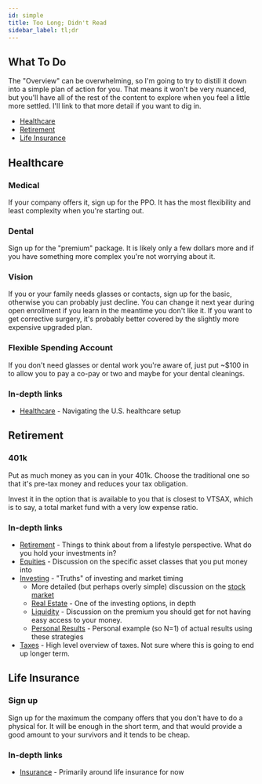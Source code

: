 ```yaml
---
id: simple
title: Too Long; Didn't Read
sidebar_label: tl;dr
---
```


## What To Do

The "Overview" can be overwhelming, so I'm going to try to distill it down into a simple plan of action for you.  That means it won't be very nuanced, but you'll have all of the rest of the content to explore when you feel a little more settled.  I'll link to that more detail if you want to dig in.

* [Healthcare](simple.md#Healthcare)
* [Retirement](simple.md#Retirement)
* [Life Insurance](simple.md#Insurance)

## Healthcare

### Medical

If your company offers it, sign up for the PPO.  It has the most flexibility and least complexity when you're starting out.

### Dental

Sign up for the "premium" package.  It is likely only a few dollars more and if you have something more complex you're not worrying about it.  

### Vision

If you or your family needs glasses or contacts, sign up for the basic, otherwise you can probably just decline.  You can change it next year during open enrollment if you learn in the meantime you don't like it.  If you want to get corrective surgery, it's probably better covered by the slightly more expensive upgraded plan.

### Flexible Spending Account

If you don't need glasses or dental work you're aware of, just put ~$100 in to allow you to pay a co-pay or two and maybe for your dental cleanings.

### In-depth links
* [Healthcare](healthcare.md) - Navigating the U.S. healthcare setup

## Retirement

### 401k 
Put as much money as you can in your 401k.  Choose the traditional one so that it's pre-tax money and reduces your tax obligation.

Invest it in the option that is available to you that is closest to VTSAX, which is to say, a total market fund with a very low expense ratio.  

### In-depth links

* [Retirement](retirement.md) - Things to think about from a lifestyle perspective.  What do you hold your investments in?
* [Equities](equities.md) - Discussion on the specific asset classes that you put money into 
* [Investing](investing.md) - "Truths" of investing and market timing
     * More detailed (but perhaps overly simple) discussion on the [stock market](stock-market.md)
  * [Real Estate](realestate.md) - One of the investing options, in depth
  * [Liquidity](liquidity.md) - Discussion on the premium you should get for not having easy access to your money.
  * [Personal Results](results.md) - Personal example (so N=1) of actual results using these strategies
* [Taxes](taxes.md) - High level overview of taxes.  Not sure where this is going to end up longer term.

## Life Insurance

### Sign up
Sign up for the maximum the company offers that you don't have to do a physical for.  It will be enough in the short term, and that would provide a good amount to your survivors and it tends to be cheap.

### In-depth links

* [Insurance](insurance.md) - Primarily around life insurance for now
